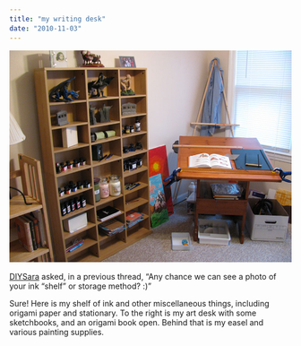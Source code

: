 ```yaml
---
title: "my writing desk"
date: "2010-11-03"
---
```


![](desk.jpg)
  
[DIYSara](http://diysara.tumblr.com/) asked, in a previous thread, “Any chance we can see a photo of your ink “shelf” or storage method? :)”

Sure! Here is my shelf of ink and other miscellaneous things, including origami paper and stationary. To the right is my art desk with some sketchbooks, and an origami book open. Behind that is my easel and various painting supplies.
